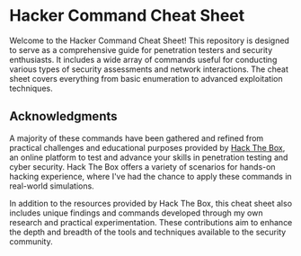 # Hacker Command Cheat Sheet

Welcome to the Hacker Command Cheat Sheet! This repository is designed to serve as a comprehensive guide for penetration testers and security enthusiasts. It includes a wide array of commands useful for conducting various types of security assessments and network interactions. The cheat sheet covers everything from basic enumeration to advanced exploitation techniques.

## Acknowledgments

A majority of these commands have been gathered and refined from practical challenges and educational purposes provided by [Hack The Box](https://www.hackthebox.eu/), an online platform to test and advance your skills in penetration testing and cyber security. Hack The Box offers a variety of scenarios for hands-on hacking experience, where I've had the chance to apply these commands in real-world simulations.

In addition to the resources provided by Hack The Box, this cheat sheet also includes unique findings and commands developed through my own research and practical experimentation. These contributions aim to enhance the depth and breadth of the tools and techniques available to the security community.

